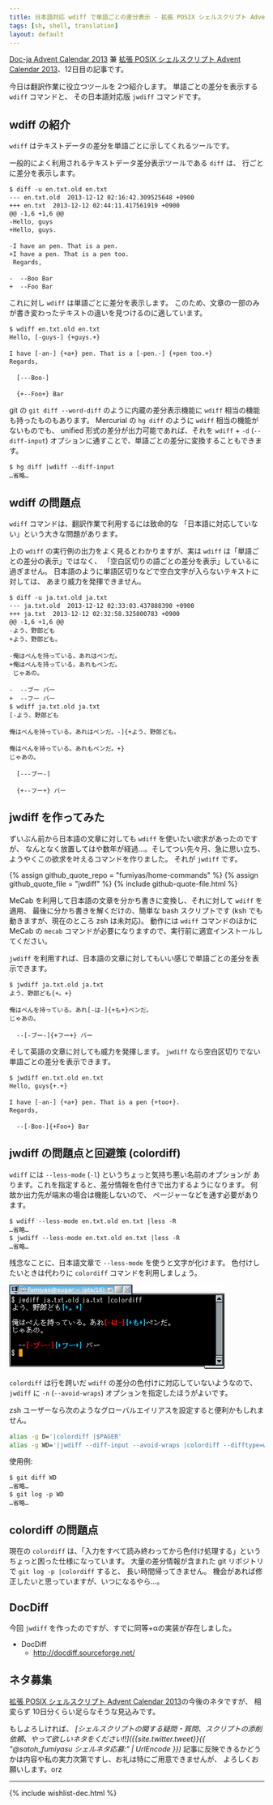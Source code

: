```yaml
---
title: 日本語対応 wdiff で単語ごとの差分表示 - 拡張 POSIX シェルスクリプト Advent Calendar 2013
tags: [sh, shell, translation]
layout: default
---
```


[Doc-ja Advent Calendar 2013](http://qiita.com/advent-calendar/2013/docja) 兼
[拡張 POSIX シェルスクリプト Advent Calendar 2013](http://www.adventar.org/calendars/212)、12日目の記事です。

今日は翻訳作業に役立つツールを 2つ紹介します。
単語ごとの差分を表示する `wdiff` コマンドと、
その日本語対応版 `jwdiff` コマンドです。

wdiff の紹介
----------------------------------------------------------------------

`wdiff` はテキストデータの差分を単語ごとに示してくれるツールです。

一般的によく利用されるテキストデータ差分表示ツールである `diff` は、
行ごとに差分を表示します。

``` console
$ diff -u en.txt.old en.txt
--- en.txt.old	2013-12-12 02:16:42.309525648 +0900
+++ en.txt	2013-12-12 02:44:11.417561919 +0900
@@ -1,6 +1,6 @@
-Hello, guys
+Hello, guys.
 
-I have an pen. That is a pen.
+I have a pen. That is a pen too.
 Regards,
 
-  --Boo Bar
+  --Foo Bar
```

これに対し `wdiff` は単語ごとに差分を表示します。
このため、文章の一部のみが書き変わったテキストの違いを見つけるのに適しています。

``` console
$ wdiff en.txt.old en.txt
Hello, [-guys-] {+guys.+}

I have [-an-] {+a+} pen. That is a [-pen.-] {+pen too.+}
Regards,

  [---Boo-]

  {+--Foo+} Bar
```

git の `git diff --word-diff` のように内蔵の差分表示機能に
`wdiff` 相当の機能も持ったものもあります。
Mercurial の `hg diff` のように `wdiff` 相当の機能がないものでも、
unified 形式の差分が出力可能であれば、それを `wdiff` +
`-d` (`--diff-input`)
オプションに通すことで、単語ごとの差分に変換することもできます。

``` console
$ hg diff |wdiff --diff-input
…省略…
```

wdiff の問題点
----------------------------------------------------------------------

`wdiff` コマンドは、翻訳作業で利用するには致命的な
「日本語に対応していない」という大きな問題があります。

上の `wdiff` の実行例の出力をよく見るとわかりますが、実は `wdiff`
は「単語ごとの差分の表示」ではなく、
「空白区切りの語ごとの差分を表示」しているに過ぎません。
日本語のように単語区切りなどで空白文字が入らないテキストに対しては、
あまり威力を発揮できません。

``` console
$ diff -u ja.txt.old ja.txt
--- ja.txt.old	2013-12-12 02:33:03.437888390 +0900
+++ ja.txt	2013-12-12 02:32:58.325800783 +0900
@@ -1,6 +1,6 @@
-よう、野郎ども
+よう、野郎ども。
 
-俺はペんを持っている。あれはペンだ。
+俺はペんを持っている。あれもペンだ。
 じゃあの。
 
-  --ブー バー
+  --フー バー
$ wdiff ja.txt.old ja.txt
[-よう、野郎ども

俺はペんを持っている。あれはペンだ。-]{+よう、野郎ども。

俺はペんを持っている。あれもペンだ。+}
じゃあの。

  [---ブー-]

  {+--フー+} バー
```

jwdiff を作ってみた
----------------------------------------------------------------------

ずいぶん前から日本語の文章に対しても `wdiff` を使いたい欲求があったのですが、
なんとなく放置してはや数年が経過…。そしてつい先々月、急に思い立ち、
ようやくこの欲求を叶えるコマンドを作りました。
それが `jwdiff` です。

{% assign github_quote_repo = "fumiyas/home-commands" %}
{% assign github_quote_file = "jwdiff" %}
{% include github-quote-file.html %}

MeCab を利用して日本語の文章を分かち書きに変換し、それに対して `wdiff` を適用、
最後に分かち書きを解くだけの、簡単な bash スクリプトです
(ksh でも動きますが、現在のところ zsh は未対応)。
動作には `wdiff` コマンドのほかに MeCab の `mecab`
コマンドが必要になりますので、実行前に適宜インストールしてください。

`jwdiff` を利用すれば、日本語の文章に対してもいい感じで単語ごとの差分を表示できます。

``` console
$ jwdiff ja.txt.old ja.txt
よう、野郎ども{+。+}

俺はペんを持っている。あれ[-は-]{+も+}ペンだ。
じゃあの。

  --[-ブー-]{+フー+} バー
```

そして英語の文章に対しても威力を発揮します。
`jwdiff` なら空白区切りでない単語ごとの差分を表示できます。

``` console
$ jwdiff en.txt.old en.txt
Hello, guys{+.+}

I have [-an-] {+a+} pen. That is a pen {+too+}.
Regards,

  --[-Boo-]{+Foo+} Bar
```

jwdiff の問題点と回避策 (colordiff)
----------------------------------------------------------------------

`wdiff` には `--less-mode` (`-l`) というちょっと気持ち悪い名前のオプションが
あります。これを指定すると、差分情報を色付きで出力するようになります。
何故か出力先が端末の場合は機能しないので、
ページャーなどを通す必要があります。

``` console
$ wdiff --less-mode en.txt.old en.txt |less -R
…省略…
$ jwdiff --less-mode en.txt.old en.txt |less -R
…省略…
```

残念なことに、日本語文章で `--less-mode` を使うと文字が化けます。
色付けしたいときは代わりに `colordiff` コマンドを利用しましょう。

![`jwdiff ja.txt.old ja.txt \|colordiff` の実行例](/2013/12/12/jwdiff-colordiff.png)

`colordiff` は行を跨いだ `wdiff` の差分の色付けに対応していないようなので、
`jwdiff` に `-n` (`--avoid-wraps`) オプションを指定したほうがよいです。

zsh ユーザーなら次のようなグローバルエイリアスを設定すると便利かもしれません。

``` sh
alias -g D='|colordiff |$PAGER'
alias -g WD='|jwdiff --diff-input --avoid-wraps |colordiff --difftype=wdiff |$PAGER'
```

使用例:

``` console
$ git diff WD
…省略…
$ git log -p WD
…省略…
```

colordiff の問題点
----------------------------------------------------------------------

現在の `colordiff`
は、「入力をすべて読み終わってから色付け処理する」というちょっと困った仕様になっています。
大量の差分情報が含まれた git リポジトリで `git log -p |colordiff` すると、
長い時間帰ってきません。 機会があれば修正したいと思っていますが、いつになるやら…。

DocDiff
----------------------------------------------------------------------

今回 `jwdiff` を作ったのですが、すでに同等+αの実装が存在しました。

  * DocDiff
    * http://docdiff.sourceforge.net/

ネタ募集
----------------------------------------------------------------------

[拡張 POSIX シェルスクリプト Advent Calendar 2013](http://www.adventar.org/calendars/212)の今後のネタですが、
相変らず 10日分くらい足らなそうな見込みです。

もしよろしければ、
*[シェルスクリプトの関する疑問・質問、スクリプトの添削依頼、やって欲しいネタをください!!]({{site.twitter.tweet}}{{ "@satoh_fumiyasu シェルネタ応募:" | UrlEncode }})*
記事に反映できるかどうかは内容や私の実力次第ですし、お礼は特にご用意できませんが、
よろしくお願いします。orz

* * *

{% include wishlist-dec.html %}

